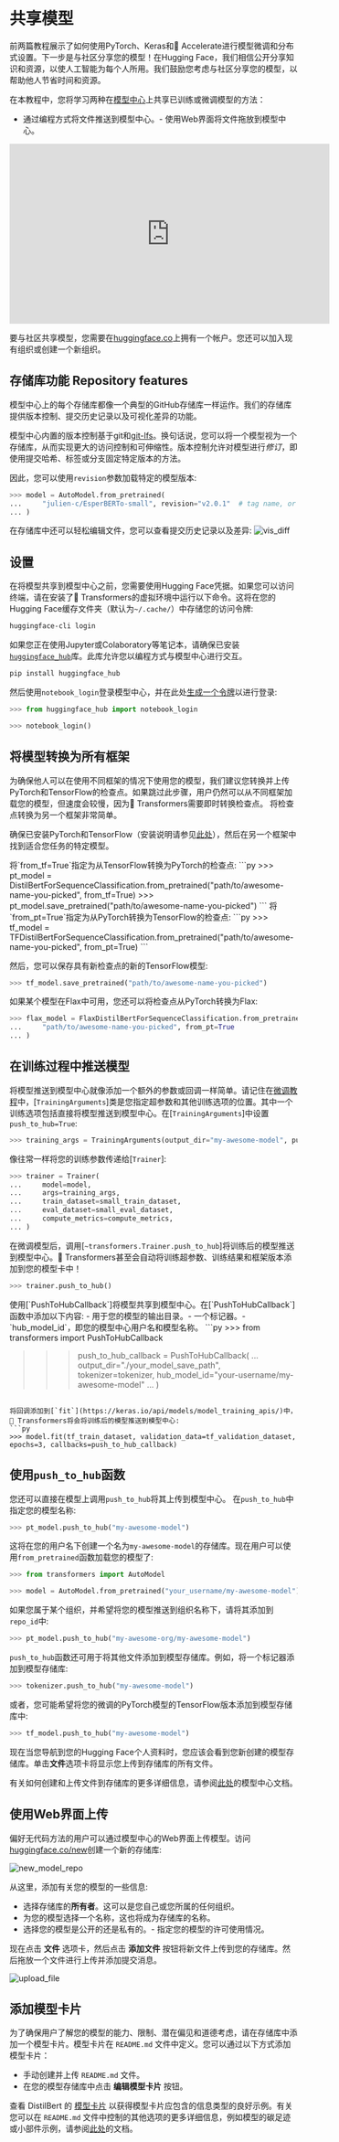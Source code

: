 <!-- 版权所有2022年HuggingFace团队保留所有权利。
根据Apache许可证第2.0版（“许可证”）获得许可；除非符合许可证，否则您不得使用此文件。您可以在以下位置获取许可证副本：http://www.apache.org/licenses/LICENSE-2.0
除非适用法律要求或以书面形式达成协议，否则根据许可证分发的软件是在“按原样”基础上分发的，不附带任何形式的任何保证或条件。请参阅许可证以了解特定语言下的权限和限制。

⚠️ 特别提示：此文件是Markdown文件，但包含特定语法以适应我们的文档构建器（类似于MDX），在您的Markdown查看器中可能无法正确显示。
-->

# 共享模型

前两篇教程展示了如何使用PyTorch、Keras和🤗 Accelerate进行模型微调和分布式设置。下一步是与社区分享您的模型！在Hugging Face，我们相信公开分享知识和资源，以使人工智能为每个人所用。我们鼓励您考虑与社区分享您的模型，以帮助他人节省时间和资源。

在本教程中，您将学习两种在[模型中心](https://huggingface.co/models)上共享已训练或微调模型的方法：

- 通过编程方式将文件推送到模型中心。- 使用Web界面将文件拖放到模型中心。

<iframe width="560" height="315" src="https://www.youtube.com/embed/XvSGPZFEjDY" title="YouTube video player"
frameborder="0" allow="accelerometer; autoplay; clipboard-write; encrypted-media; gyroscope;
picture-in-picture" allowfullscreen></iframe>

<Tip>

要与社区共享模型，您需要在[huggingface.co](https://huggingface.co/join)上拥有一个帐户。您还可以加入现有组织或创建一个新组织。
</Tip>

## 存储库功能 Repository features

模型中心上的每个存储库都像一个典型的GitHub存储库一样运作。我们的存储库提供版本控制、提交历史记录以及可视化差异的功能。

模型中心内置的版本控制基于git和[git-lfs](https://git-lfs.github.com/)。换句话说，您可以将一个模型视为一个存储库，从而实现更大的访问控制和可伸缩性。版本控制允许对模型进行*修订*，即使用提交哈希、标签或分支固定特定版本的方法。

因此，您可以使用`revision`参数加载特定的模型版本:
```py
>>> model = AutoModel.from_pretrained(
...     "julien-c/EsperBERTo-small", revision="v2.0.1"  # tag name, or branch name, or commit hash
... )
```

在存储库中还可以轻松编辑文件，您可以查看提交历史记录以及差异:
![vis_diff](https://huggingface.co/datasets/huggingface/documentation-images/resolve/main/vis_diff.png)

## 设置

在将模型共享到模型中心之前，您需要使用Hugging Face凭据。如果您可以访问终端，请在安装了🤗 Transformers的虚拟环境中运行以下命令。这将在您的Hugging Face缓存文件夹（默认为`~/.cache/`）中存储您的访问令牌:
```bash
huggingface-cli login
```

如果您正在使用Jupyter或Colaboratory等笔记本，请确保已安装[`huggingface_hub`](https://huggingface.co/docs/hub/adding-a-library)库。此库允许您以编程方式与模型中心进行交互。

```bash
pip install huggingface_hub
```

然后使用`notebook_login`登录模型中心，并在此处[生成一个令牌](https://huggingface.co/settings/token)以进行登录:
```py
>>> from huggingface_hub import notebook_login

>>> notebook_login()
```

## 将模型转换为所有框架

为确保他人可以在使用不同框架的情况下使用您的模型，我们建议您转换并上传PyTorch和TensorFlow的检查点。如果跳过此步骤，用户仍然可以从不同框架加载您的模型，但速度会较慢，因为🤗 Transformers需要即时转换检查点。
将检查点转换为另一个框架非常简单。

确保已安装PyTorch和TensorFlow（安装说明请参见[此处](installation)），然后在另一个框架中找到适合您任务的特定模型。

<frameworkcontent>
<pt>
将`from_tf=True`指定为从TensorFlow转换为PyTorch的检查点:
```py
>>> pt_model = DistilBertForSequenceClassification.from_pretrained("path/to/awesome-name-you-picked", from_tf=True)
>>> pt_model.save_pretrained("path/to/awesome-name-you-picked")
```
</pt>
<tf>
将`from_pt=True`指定为从PyTorch转换为TensorFlow的检查点:
```py
>>> tf_model = TFDistilBertForSequenceClassification.from_pretrained("path/to/awesome-name-you-picked", from_pt=True)
```

然后，您可以保存具有新检查点的新的TensorFlow模型:
```py
>>> tf_model.save_pretrained("path/to/awesome-name-you-picked")
```
</tf>
<jax>

如果某个模型在Flax中可用，您还可以将检查点从PyTorch转换为Flax:

```py
>>> flax_model = FlaxDistilBertForSequenceClassification.from_pretrained(
...     "path/to/awesome-name-you-picked", from_pt=True
... )
```
</jax>
</frameworkcontent>

## 在训练过程中推送模型

<frameworkcontent>
<pt>
<Youtube id="Z1-XMy-GNLQ"/>

将模型推送到模型中心就像添加一个额外的参数或回调一样简单。请记住在[微调教程](training)中，[`TrainingArguments`]类是您指定超参数和其他训练选项的位置。其中一个训练选项包括直接将模型推送到模型中心。在[`TrainingArguments`]中设置`push_to_hub=True`:
```py
>>> training_args = TrainingArguments(output_dir="my-awesome-model", push_to_hub=True)
```

像往常一样将您的训练参数传递给[`Trainer`]:
```py
>>> trainer = Trainer(
...     model=model,
...     args=training_args,
...     train_dataset=small_train_dataset,
...     eval_dataset=small_eval_dataset,
...     compute_metrics=compute_metrics,
... )
```

在微调模型后，调用[`~transformers.Trainer.push_to_hub`]将训练后的模型推送到模型中心。🤗 Transformers甚至会自动将训练超参数、训练结果和框架版本添加到您的模型卡中！
```py
>>> trainer.push_to_hub()
```
</pt>
<tf>
使用[`PushToHubCallback`]将模型共享到模型中心。在[`PushToHubCallback`]函数中添加以下内容:
- 用于您的模型的输出目录。- 一个标记器。- `hub_model_id`，即您的模型中心用户名和模型名称。
```py
>>> from transformers import PushToHubCallback

>>> push_to_hub_callback = PushToHubCallback(
...     output_dir="./your_model_save_path", tokenizer=tokenizer, hub_model_id="your-username/my-awesome-model"
... )
```

将回调添加到[`fit`](https://keras.io/api/models/model_training_apis/)中，🤗 Transformers将会将训练后的模型推送到模型中心:
```py
>>> model.fit(tf_train_dataset, validation_data=tf_validation_dataset, epochs=3, callbacks=push_to_hub_callback)
```
</tf>
</frameworkcontent>

## 使用`push_to_hub`函数

您还可以直接在模型上调用`push_to_hub`将其上传到模型中心。
在`push_to_hub`中指定您的模型名称:
```py
>>> pt_model.push_to_hub("my-awesome-model")
```

这将在您的用户名下创建一个名为`my-awesome-model`的存储库。现在用户可以使用`from_pretrained`函数加载您的模型了:
```py
>>> from transformers import AutoModel

>>> model = AutoModel.from_pretrained("your_username/my-awesome-model")
```

如果您属于某个组织，并希望将您的模型推送到组织名称下，请将其添加到`repo_id`中:
```py
>>> pt_model.push_to_hub("my-awesome-org/my-awesome-model")
```

`push_to_hub`函数还可用于将其他文件添加到模型存储库。例如，将一个标记器添加到模型存储库:
```py
>>> tokenizer.push_to_hub("my-awesome-model")
```

或者，您可能希望将您的微调的PyTorch模型的TensorFlow版本添加到模型存储库中:
```py
>>> tf_model.push_to_hub("my-awesome-model")
```

现在当您导航到您的Hugging Face个人资料时，您应该会看到您新创建的模型存储库。单击**文件**选项卡将显示您上传到存储库的所有文件。

有关如何创建和上传文件到存储库的更多详细信息，请参阅[此处](https://huggingface.co/docs/hub/how-to-upstream)的模型中心文档。

## 使用Web界面上传

偏好无代码方法的用户可以通过模型中心的Web界面上传模型。访问[huggingface.co/new](https://huggingface.co/new)创建一个新的存储库:

![new_model_repo](https://huggingface.co/datasets/huggingface/documentation-images/resolve/main/new_model_repo.png)

从这里，添加有关您的模型的一些信息:

- 选择存储库的**所有者**。这可以是您自己或您所属的任何组织。
- 为您的模型选择一个名称，这也将成为存储库的名称。
- 选择您的模型是公开的还是私有的。- 指定您的模型的许可使用情况。

现在点击 **文件** 选项卡，然后点击 **添加文件** 按钮将新文件上传到您的存储库。然后拖放一个文件进行上传并添加提交消息。

![upload_file](https://huggingface.co/datasets/huggingface/documentation-images/resolve/main/upload_file.png)

## 添加模型卡片
为了确保用户了解您的模型的能力、限制、潜在偏见和道德考虑，请在存储库中添加一个模型卡片。模型卡片在 `README.md` 文件中定义。您可以通过以下方式添加模型卡片：
* 手动创建并上传 `README.md` 文件。
* 在您的模型存储库中点击 **编辑模型卡片** 按钮。

查看 DistilBert 的 [模型卡片](https://huggingface.co/distilbert-base-uncased) 以获得模型卡片应包含的信息类型的良好示例。有关您可以在 `README.md` 文件中控制的其他选项的更多详细信息，例如模型的碳足迹或小部件示例，请参阅[此处](https://huggingface.co/docs/hub/models-cards)的文档。